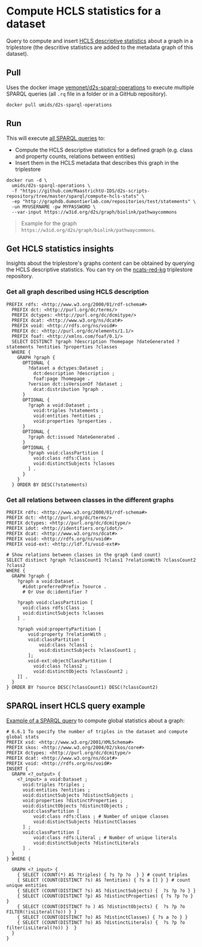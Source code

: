 # Compute HCLS statistics for a dataset

Query to compute and insert [HCLS descriptive statistics](https://www.w3.org/TR/hcls-dataset) about a graph in a triplestore (the descritive statistics are added to the metadata graph of this dataset).

## Pull

Uses the docker image [vemonet/d2s-sparql-operations](https://hub.docker.com/r/umids/d2s-sparql-operations) to execute multiple SPARQL queries (all `.rq` file in a folder or in a GitHub repository).

```shell
docker pull umids/d2s-sparql-operations
```

## Run

This will execute [all SPARQL queries](https://github.com/MaastrichtU-IDS/d2s-scripts-repository/tree/master/sparql/compute-hcls-stats) to:

* Compute the HCLS descriptive statistics for a defined graph (e.g. class and property counts, relations between entities) 
* Insert them in the HCLS metadata that describes this graph in the triplestore

```shell
docker run -d \
  umids/d2s-sparql-operations \
  -f "https://github.com/MaastrichtU-IDS/d2s-scripts-repository/tree/master/sparql/compute-hcls-stats" \
  -ep "http://graphdb.dumontierlab.com/repositories/test/statements" \
  -un MYUSERNAME -pw MYPASSWORD \
  --var-input https://w3id.org/d2s/graph/biolink/pathwaycommons
```

> Example for the graph `https://w3id.org/d2s/graph/biolink/pathwaycommons`.

## Get HCLS statistics insights

Insights about the triplestore's graphs content can be obtained by querying the HCLS descriptive statistics. You can try on  the [ncats-red-kg](http://graphdb.dumontierlab.com/sparql) triplestore repository.

### Get all graph described using HCLS description 

```SPARQL
PREFIX rdfs: <http://www.w3.org/2000/01/rdf-schema#>
  PREFIX dct: <http://purl.org/dc/terms/>
  PREFIX dctypes: <http://purl.org/dc/dcmitype/>
  PREFIX dcat: <http://www.w3.org/ns/dcat#>
  PREFIX void: <http://rdfs.org/ns/void#>
  PREFIX dc: <http://purl.org/dc/elements/1.1/>
  PREFIX foaf: <http://xmlns.com/foaf/0.1/>
  SELECT DISTINCT ?graph ?description ?homepage ?dateGenerated ?statements ?entities ?properties ?classes
  WHERE {
    GRAPH ?graph {
      OPTIONAL {
        ?dataset a dctypes:Dataset ;
          dct:description ?description ;
          foaf:page ?homepage .
        ?version dct:isVersionOf ?dataset ;
          dcat:distribution ?graph .
      }
      OPTIONAL {
        ?graph a void:Dataset ;
          void:triples ?statements ;
          void:entities ?entities ;
          void:properties ?properties .
      }
      OPTIONAL {
        ?graph dct:issued ?dateGenerated .
      }
      OPTIONAL {
        ?graph void:classPartition [
          void:class rdfs:Class ;
          void:distinctSubjects ?classes
        ] .
      }
    }
  } ORDER BY DESC(?statements)
```

### Get all relations between classes in the different graphs

```SPARQL
PREFIX rdfs: <http://www.w3.org/2000/01/rdf-schema#>
PREFIX dct: <http://purl.org/dc/terms/>
PREFIX dctypes: <http://purl.org/dc/dcmitype/>
PREFIX idot: <http://identifiers.org/idot/>
PREFIX dcat: <http://www.w3.org/ns/dcat#>
PREFIX void: <http://rdfs.org/ns/void#>
PREFIX void-ext: <http://ldf.fi/void-ext#>

# Show relations between classes in the graph (and count)
SELECT distinct ?graph ?classCount1 ?class1 ?relationWith ?classCount2 ?class2
WHERE {
  GRAPH ?graph {
    ?graph a void:Dataset .
      #idot:preferredPrefix ?source .
      # Or Use dc:identifier ?

    ?graph void:classPartition [
      void:class rdfs:Class ;
      void:distinctSubjects ?classes
    ] .

    ?graph void:propertyPartition [
        void:property ?relationWith ;
        void:classPartition [
            void:class ?class1 ;
            void:distinctSubjects ?classCount1 ;
        ];
        void-ext:objectClassPartition [
          void:class ?class2 ;
          void:distinctObjects ?classCount2 ;
    ]] . 
  } 
} ORDER BY ?source DESC(?classCount1) DESC(?classCount2)
```

## SPARQL insert HCLS query example

[Example of a SPARQL query](https://github.com/MaastrichtU-IDS/d2s-scripts-repository/blob/master/sparql/compute-hcls-stats/1_1_global_stats_counts.rq) to compute global statistics about a graph:

```SPARQL
# 6.6.1 To specify the number of triples in the dataset and compute global stats
PREFIX xsd: <http://www.w3.org/2001/XMLSchema#>
PREFIX skos: <http://www.w3.org/2004/02/skos/core#>
PREFIX dctypes: <http://purl.org/dc/dcmitype/>
PREFIX dcat: <http://www.w3.org/ns/dcat#>
PREFIX void: <http://rdfs.org/ns/void#>
INSERT {
  GRAPH <?_output> {
    <?_input> a void:Dataset ;
      void:triples ?triples ;
      void:entities ?entities ;
      void:distinctSubjects ?distinctSubjects ;
      void:properties ?distinctProperties ;
      void:distinctObjects ?distinctObjects ;
      void:classPartition [
          void:class rdfs:Class ; # Number of unique classes
          void:distinctSubjects ?distinctClasses 
      ] ;
      void:classPartition [
          void:class rdfs:Literal ; # Number of unique literals
          void:distinctSubjects ?distinctLiterals 
      ] .
  }
} WHERE { 

  GRAPH <?_input> {
    { SELECT (COUNT(*) AS ?triples) { ?s ?p ?o  } } # count triples
    { SELECT (COUNT(DISTINCT ?s) AS ?entities) { ?s a [] } } # count unique entities
    { SELECT (COUNT(DISTINCT ?s) AS ?distinctSubjects) {  ?s ?p ?o } }
    { SELECT (COUNT(DISTINCT ?p) AS ?distinctProperties) { ?s ?p ?o } }
    { SELECT (COUNT(DISTINCT ?o ) AS ?distinctObjects) {  ?s ?p ?o  FILTER(!isLiteral(?o)) } }
    { SELECT (COUNT(DISTINCT ?o) AS ?distinctClasses) { ?s a ?o } }
    { SELECT (COUNT(DISTINCT ?o) AS ?distinctLiterals) {  ?s ?p ?o  filter(isLiteral(?o)) }  }
  }
}
```

